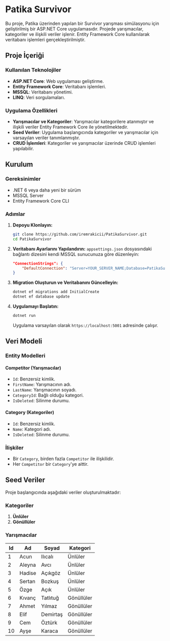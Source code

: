 # Patika Survivor

Bu proje, Patika üzerinden yapılan bir Survivor yarışması simülasyonu için geliştirilmiş bir ASP.NET Core uygulamasıdır. Projede yarışmacılar, kategoriler ve ilişkili veriler işlenir. Entity Framework Core kullanılarak veritabanı işlemleri gerçekleştirilmiştir.

## Proje İçeriği

### Kullanılan Teknolojiler
- **ASP.NET Core**: Web uygulaması geliştirme.
- **Entity Framework Core**: Veritabanı işlemleri.
- **MSSQL**: Veritabanı yönetimi.
- **LINQ**: Veri sorgulamaları.

### Uygulama Özellikleri
- **Yarışmacılar ve Kategoriler**: Yarışmacılar kategorilere atanmıştır ve ilişkili veriler Entity Framework Core ile yönetilmektedir.
- **Seed Veriler**: Uygulama başlangıcında kategoriler ve yarışmacılar için varsayılan veriler tanımlanmıştır.
- **CRUD İşlemleri**: Kategoriler ve yarışmacılar üzerinde CRUD işlemleri yapılabilir.

## Kurulum

### Gereksinimler
- .NET 6 veya daha yeni bir sürüm
- MSSQL Server
- Entity Framework Core CLI

### Adımlar
1. **Depoyu Klonlayın:**
   ```bash
   git clone https://github.com/iremrakicii/PatikaSurvivor.git
   cd PatikaSurvivor
   ```

2. **Veritabanı Ayarlarını Yapılandırın:**
   `appsettings.json` dosyasındaki bağlantı dizesini kendi MSSQL sunucunuza göre düzenleyin:
   ```json
   "ConnectionStrings": {
       "DefaultConnection": "Server=YOUR_SERVER_NAME;Database=PatikaSurvivorDB;Trusted_Connection=True;"
   }
   ```

3. **Migration Oluşturun ve Veritabanını Güncelleyin:**
   ```bash
   dotnet ef migrations add InitialCreate
   dotnet ef database update
   ```

4. **Uygulamayı Başlatın:**
   ```bash
   dotnet run
   ```
   Uygulama varsayılan olarak `https://localhost:5001` adresinde çalışır.

## Veri Modeli

### Entity Modelleri
#### Competitor (Yarışmacılar)
- `Id`: Benzersiz kimlik.
- `FirstName`: Yarışmacının adı.
- `LastName`: Yarışmacının soyadı.
- `CategoryId`: Bağlı olduğu kategori.
- `IsDeleted`: Silinme durumu.

#### Category (Kategoriler)
- `Id`: Benzersiz kimlik.
- `Name`: Kategori adı.
- `IsDeleted`: Silinme durumu.

### İlişkiler
- Bir `Category`, birden fazla `Competitor` ile ilişkilidir.
- Her `Competitor` bir `Category`'ye aittir.

## Seed Veriler
Proje başlangıcında aşağıdaki veriler oluşturulmaktadır:

### Kategoriler
1. **Ünlüler**
2. **Gönüllüler**

### Yarışmacılar
| Id | Ad       | Soyad      | Kategori      |
|----|----------|------------|---------------|
| 1  | Acun     | Ilıcalı    | Ünlüler       |
| 2  | Aleyna   | Avcı       | Ünlüler       |
| 3  | Hadise   | Açıkgöz    | Ünlüler       |
| 4  | Sertan   | Bozkuş     | Ünlüler       |
| 5  | Özge     | Açık       | Ünlüler       |
| 6  | Kıvanç   | Tatlıtuğ   | Gönüllüler    |
| 7  | Ahmet    | Yılmaz     | Gönüllüler    |
| 8  | Elif     | Demirtaş   | Gönüllüler    |
| 9  | Cem      | Öztürk     | Gönüllüler    |
| 10 | Ayşe     | Karaca     | Gönüllüler    |

